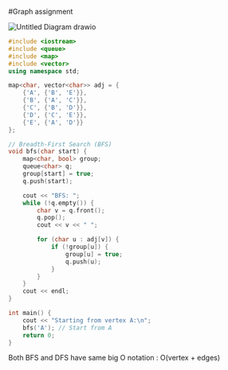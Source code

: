 #Graph assignment

![Untitled Diagram drawio](https://github.com/user-attachments/assets/e7d312f5-edc3-4307-a45f-54eec612a24f)


```cpp
#include <iostream>
#include <queue>
#include <map>
#include <vector>
using namespace std;

map<char, vector<char>> adj = {
    {'A', {'B', 'E'}},
    {'B', {'A', 'C'}},
    {'C', {'B', 'D'}},
    {'D', {'C', 'E'}},
    {'E', {'A', 'D'}}
};

// Breadth-First Search (BFS)
void bfs(char start) {
    map<char, bool> group;
    queue<char> q;
    group[start] = true;
    q.push(start);

    cout << "BFS: ";
    while (!q.empty()) {
        char v = q.front();
        q.pop();
        cout << v << " ";

        for (char u : adj[v]) {
            if (!group[u]) {
                group[u] = true;
                q.push(u);
            }
        }
    }
    cout << endl;
}

int main() {
    cout << "Starting from vertex A:\n";
    bfs('A'); // Start from A
    return 0;
}
```

Both BFS and DFS have same big O notation : O(vertex + edges) 
